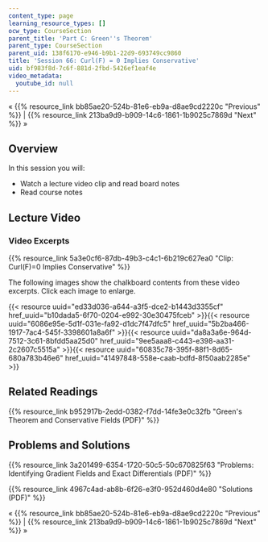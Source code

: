```yaml
---
content_type: page
learning_resource_types: []
ocw_type: CourseSection
parent_title: 'Part C: Green''s Theorem'
parent_type: CourseSection
parent_uid: 138f6170-e946-b9b1-22d9-693749cc9860
title: 'Session 66: Curl(F) = 0 Implies Conservative'
uid: bf983f8d-7c6f-881d-2fbd-5426ef1eaf4e
video_metadata:
  youtube_id: null
---
```


« {{% resource_link bb85ae20-524b-81e6-eb9a-d8ae9cd2220c "Previous" %}} | {{% resource_link 213ba9d9-b909-14c6-1861-1b9025c7869d "Next" %}} »

Overview
--------

In this session you will:

*   Watch a lecture video clip and read board notes
*   Read course notes

Lecture Video
-------------

### Video Excerpts

{{% resource_link 5a3e0cf6-87db-49b3-c4c1-6b219c627ea0 "Clip: Curl(F)=0 Implies Conservative" %}}

The following images show the chalkboard contents from these video excerpts. Click each image to enlarge.

{{< resource uuid="ed33d036-a644-a3f5-dce2-b1443d3355cf" href_uuid="b10dada5-6f70-0204-e992-30e30475fceb" >}}{{< resource uuid="6086e95e-5d1f-031e-fa92-d1dc7f47dfc5" href_uuid="5b2ba466-1917-7ac4-545f-3398601a8a6f" >}}{{< resource uuid="da8a3a6e-964d-7512-3c61-8bfdd5aa25d0" href_uuid="9ee5aaa8-c443-e398-aa31-2c2607c5515a" >}}{{< resource uuid="60835c78-395f-88f1-8d65-680a783b46e6" href_uuid="41497848-558e-caab-bdfd-8f50aab2285e" >}}

Related Readings
----------------

{{% resource_link b952917b-2edd-0382-f7dd-14fe3e0c32fb "Green's Theorem and Conservative Fields (PDF)" %}}

Problems and Solutions
----------------------

{{% resource_link 3a201499-6354-1720-50c5-50c670825f63 "Problems: Identifying Gradient Fields and Exact Differentials (PDF)" %}}

{{% resource_link 4967c4ad-ab8b-6f26-e3f0-952d460d4e80 "Solutions (PDF)" %}}

« {{% resource_link bb85ae20-524b-81e6-eb9a-d8ae9cd2220c "Previous" %}} | {{% resource_link 213ba9d9-b909-14c6-1861-1b9025c7869d "Next" %}} »